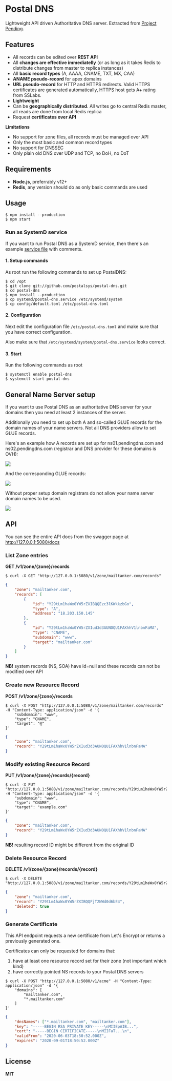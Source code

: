 # Postal DNS

Lightweight API driven Authoritative DNS server. Extracted from [Project Pending](https://projectpending.com/).

## Features

-   All records can be edited over **REST API**
-   All **changes are effective immediatelly** (or as long as it takes Redis to distribute changes from master to replica instances)
-   All **basic record types** (A, AAAA, CNAME, TXT, MX, CAA)
-   **ANAME pseudo-record** for apex domains
-   **URL pseudo-record** for HTTP and HTTPS redirects. Valid HTTPS certificates are generated automatically, HTTPS host gets A+ rating from SSLabs.
-   **Lightweight**
-   Can be **geographically distributed**. All writes go to central Redis master, all reads are done from local Redis replica
-   Request **certificates over API**

**Limitations**

-   No support for zone files, all records must be managed over API
-   Only the most basic and common record types
-   No support for DNSSEC
-   Only plain old DNS over UDP and TCP, no DoH, no DoT

## Requirements

-   **Node.js**, preferrably v12+
-   **Redis**, any version should do as only basic commands are used

## Usage

```
$ npm install --production
$ npm start
```

### Run as SystemD service

If you want to run Postal DNS as a SystemD service, then there's an example [service file](systemd/postal-dns.service) with comments.

#### 1. Setup commands

As root run the following commands to set up PostalDNS:

```
$ cd /opt
$ git clone git://github.com/postalsys/postal-dns.git
$ cd postal-dns
$ npm install --production
$ cp systemd/postal-dns.service /etc/systemd/system
$ cp config/default.toml /etc/postal-dns.toml
```

#### 2. Configuration

Next edit the configuration file `/etc/postal-dns.toml` and make sure that you have correct configuration.

Also make sure that `/etc/systemd/system/postal-dns.service` looks correct.

#### 3. Start

Run the following commands as root

```
$ systemctl enable postal-dns
$ systemctl start postal-dns
```

## General Name Server setup

If you want to use Postal DNS as an authoritative DNS server for your domains then you need at least 2 instances of the server.

Additionally you need to set up both A and so-called GLUE records for the domain names of your name servers. Not all DNS providers allow to set GLUE records.

Here's an example how A records are set up for ns01.pendingdns.com and ns02.pendingdns.com (registrar and DNS provider for these domains is OVH):

![](https://cldup.com/BYsxTUZnzP.png)

And the corresponding GLUE records:

![](https://cldup.com/mBckKqqI6W.png)

Without proper setup domain registrars do not allow your name server domain names to be used.

![](https://cldup.com/l0U6jc5pfM.png)

## API

You can see the entire API docs from the swagger page at http://127.0.0.1:5080/docs

### List Zone entries

**GET /v1/zone/{zone}/records**

```
$ curl -X GET "http://127.0.0.1:5080/v1/zone/mailtanker.com/records"
```

```json
{
    "zone": "mailtanker.com",
    "records": [
        {
            "id": "Y29tLm1haWx0YW5rZXIBQQEzc3lKWkkzbGo",
            "type": "A",
            "address": "18.203.150.145"
        },
        {
            "id": "Y29tLm1haWx0YW5rZXIud3d3AUNOQU1FAXhhV1lnbnFaMA",
            "type": "CNAME",
            "subdomain": "www",
            "target": "mailtanker.com"
        }
    ]
}
```

**NB!** system records (NS, SOA) have id=null and these records can not be modified over API

### Create new Resource Record

**POST /v1/zone/{zone}/records**

```
$ curl -X POST "http://127.0.0.1:5080/v1/zone/mailtanker.com/records" -H "Content-Type: application/json" -d '{
    "subdomain": "www",
    "type": "CNAME",
    "target": "@"
}'
```

```json
{
    "zone": "mailtanker.com",
    "record": "Y29tLm1haWx0YW5rZXIud3d3AUNOQU1FAXhhV1lnbnFaMA"
}
```

### Modify existing Resource Record

**PUT /v1/zone/{zone}/records/{record}**

```
$ curl -X PUT "http://127.0.0.1:5080/v1/zone/mailtanker.com/records/Y29tLm1haWx0YW5rZXIud3d3AUNOQU1FAXhhV1lnbnFaMA" -H "Content-Type: application/json" -d '{
    "subdomain": "www",
    "type": "CNAME",
    "target": "example.com"
}'
```

```json
{
    "zone": "mailtanker.com",
    "record": "Y29tLm1haWx0YW5rZXIud3d3AUNOQU1FAXhhV1lnbnFaMA"
}
```

**NB!** resulting record ID might be different from the original ID

### Delete Resource Record

**DELETE /v1/zone/{zone}/records/{record}**

```
$ curl -X DELETE "http://127.0.0.1:5080/v1/zone/mailtanker.com/records/Y29tLm1haWx0YW5rZXIBQQFjT2NWd0d6bE4"
```

```json
{
    "zone": "mailtanker.com",
    "record": "Y29tLm1haWx0YW5rZXIBQQFjT2NWd0d6bE4",
    "deleted": true
}
```

### Generate Certificate

This API endpoint requests a new certificate from Let's Encrypt or returns a previously generated one.

Certificates can only be requested for domains that:

1. have at least one resource record set for their zone (not important which kind)
2. have correctly pointed NS records to your Postal DNS servers

```
$ curl -X POST "http://127.0.0.1:5080/v1/acme" -H "Content-Type: application/json" -d '{
    "domains": [
        "mailtanker.com",
        "*.mailtanker.com"
    ]
}'
```

```json
{
    "dnsNames": ["*.mailtanker.com", "mailtanker.com"],
    "key": "-----BEGIN RSA PRIVATE KEY-----\nMIIEpAIB...",
    "cert": "-----BEGIN CERTIFICATE-----\nMIIFaT...\n",
    "validFrom": "2020-06-03T18:50:52.000Z",
    "expires": "2020-09-01T18:50:52.000Z"
}
```

## License

**MIT**
